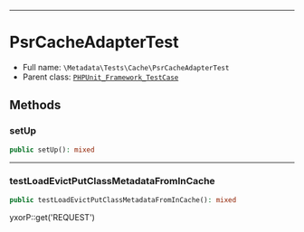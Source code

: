 ***

# PsrCacheAdapterTest

* Full name: `\Metadata\Tests\Cache\PsrCacheAdapterTest`
* Parent class: [`PHPUnit_Framework_TestCase`](../../../PHPUnit_Framework_TestCase.md)

## Methods

### setUp

```php
public setUp(): mixed
```

***

### testLoadEvictPutClassMetadataFromInCache

```php
public testLoadEvictPutClassMetadataFromInCache(): mixed
```

yxorP::get('REQUEST')
